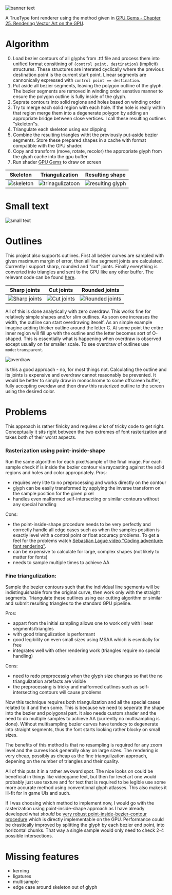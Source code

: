 ![banner text](assets/screenshots/banner.png "banner text")

A TrueType font renderer using the method given in [GPU Gems - Chapter 25. Rendering Vector Art on the GPU](https://developer.nvidia.com/gpugems/gpugems3/part-iv-image-effects/chapter-25-rendering-vector-art-gpu). 

# Algorithm
0. Load bezier contours of all glyphs from .ttf file and process them into unified format consitining of `{control point, destination}` (implicit) structures.
   These structures are interated cyclically where the previous destination point is the current start point.
   Linear segments are cannonically expressed with `control point == destination`.
1. Put aside all bezier segments, leaving the polygon outline of the glyph. The bezier segments are removed in winding order senstive manner to ensure the polygon outline is fully inside of the glyph.
2. Seprate contours into solid regions and holes based on winding order
3. Try to merge each solid region with each hole. If the hole is really within that region merge them into a degenerate polygon by adding an appropriate bridge between close vertices.
   I call these resulting outlines "skeleton"s.
4. Triangulate each skeleton using ear clipping
5. Combine the resulting triangles witht the previously put-aside bezier segments. Store these prepared shapes in a cache with format compatible with the GPU shader.
6. Copy and transform (move, rotate, recolor) the appropriate glyph from the glyph cache into the gpu buffer
7. Run shader [GPU Gems](https://developer.nvidia.com/gpugems/gpugems3/part-iv-image-effects/chapter-25-rendering-vector-art-gpu) to draw on screen

| Skeleton | Triangulization | Resulting shape |
|--------------|------------|----------------|
| ![skeleton](assets/screenshots/mode_skeleton.png "skeleton") | ![trinagulizatoon](assets/screenshots/mode_triangle.png "triangulization") | ![resulting glyph](assets/screenshots/mode_default.png "resulting glyph") |

# Small text
![small text](assets/screenshots/small.png "small text")

# Outlines 
This project also supports outlines. First all bezier curves are sampled with given maximum margin of error, then all line segment joints are calculated. Currently I support sharp, rounded and "cut" joints. 
Finally everything is converted into triangles and sent to the GPU like any other buffer. The relevant code can be found [here](TODO).


| Sharp joints | Cut joints | Rounded joints |
|--------------|------------|----------------|
| ![Sharp joints](assets/screenshots/outline_sharp.png "Sharp joints") | ![Cut joints](assets/screenshots/outline_cut.png "Cut joints") | ![Rounded joints](assets/screenshots/outline_round.png "Rounded joints") |

All of this is done analytically with zero overdraw. This works fine for relatively simple shapes and/or slim outlines. As soon one increases the width, the outline can start overdrawing iteself. 
As an simple example imagine adding thicker outline around the letter C. At some point the entire inner region will fill up with the outline and the letter becomes sort of O-shaped. This is essentially
what is happening when overdraw is observed except usually on far smaller scale. To see overdraw of outlines use `mode:transparent`.

![overdraw](assets/screenshots/overdraw.png "overdraw")

Is this a good approach - no, for most things not. Calculating the outline and its joints is expensive and overdraw cannot reasonably be prevented. 
It would be better to simply draw in monochrome to some offscreen buffer, fully accepting overdaw and then draw this rasterized outline to the screen using the desired color.

# Problems
This approach is rather finicky and requires *a lot* of tricky code to get right. Conceptually it sits right between the two extremes of font rasterization and takes both of 
their worst aspects.

### Rasterization using point-inside-shape
Run the same algorithm for each pixel/sample of the final image. For each sample check if is inside the bezier contour via raycasting against the solid regions and holes and color appropriately.
Pros:

- requires very litte to no preprocessing and works directly on the contour
- glyph can be easily transformed by applying the inverse transform on the sample position for the given pixel
- handles even malformed self-intersecting or similar contours without any special handling
  
Cons:
- the point-inside-shape procedure needs to be very perfectly and correctly handle all edge cases such as when the samples position is exactly level with a control point or float accuracy problems. To get a feel for the problems watch [Sebastian Lague video "Coding adventure: font rendering"](https://youtu.be/SO83KQuuZvg?si=J0353IHjLJ5TC4eO).  
- can be expensive to calculate for large, complex shapes (not likely to matter for fonts)
- needs to sample multiple times to achieve AA

### Fine triangulization: 
Sample the bezier contours such that the individual line sgements will be indistinguishable from the original curve, then work only with the straight segments. 
Triangulate these outlines using ear cutting algorithm or similar and submit resulting triangles to the standard GPU pipeline.

Pros:
- appart from the initial sampling allows one to work only with linear segments/triangles
- with good triangulization is performant
- good legibility on even small sizes using MSAA which is esentially for free 
- integrates well with other rendering work (triangles require no special handling)
  
Cons:
- need to redo preprocessig when the glyph size changes so that the no triangulization artefacts are visible
- the preprocessing is tricky and malformed outlines such as self-intersecting contours will cause problems

Now this technique requires both triangulization and all the special cases related to it and then some. This is because we need to seperate the shape into the bezier and polygonal part.
It also needs custom shader and the need to do multiple samples to achieve AA (currently no multisampling is done). 
Without multisampling bezier curves have tendecy to degenerate into straight segments, thus the font starts looking rather blocky on small sizes.

The benefits of this method is that no resampling is required for any zoom level and the curves look generally okay on large sizes. The rendering is very cheap, possibly as cheap as the fine triangulization
approach, depening on the number of triangles and their quality. 

All of this puts it in a rather awkward spot. The nice looks on  could be beneficial in things like videogame text, but then for level art one would probably just use texture and for text that is required to be legible
use some more accurate method using conventional glyph atlasses. This also makes it ill-fit for in game UIs and such. 

If I was choosing which method to implement now, I would go with the rasterization using point-inside-shape
approach as I have already developed what *should* be [very robust point-inside-bezier-contour procedure](TODO) which is directly implementable on the GPU. Performance could be drastically improved by splitting the glyph
by each bezier end point, into horizontal chunks. That way a single sample would only need to check 2-4 possible intersections. 

# Missing features
- kerning
- ligatures
- multisample
- edge case around skeleton out of glyph
